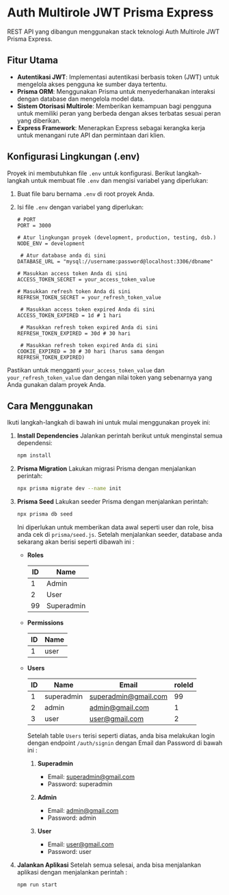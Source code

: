 # Auth Multirole JWT Prisma Express

REST API yang dibangun menggunakan stack teknologi Auth Multirole JWT Prisma Express.

## Fitur Utama

- **Autentikasi JWT**: Implementasi autentikasi berbasis token (JWT) untuk mengelola akses pengguna ke sumber daya tertentu.
- **Prisma ORM**: Menggunakan Prisma untuk menyederhanakan interaksi dengan database dan mengelola model data.
- **Sistem Otorisasi Multirole**: Memberikan kemampuan bagi pengguna untuk memiliki peran yang berbeda dengan akses terbatas sesuai peran yang diberikan.
- **Express Framework**: Menerapkan Express sebagai kerangka kerja untuk menangani rute API dan permintaan dari klien.

## Konfigurasi Lingkungan (.env)

Proyek ini membutuhkan file `.env` untuk konfigurasi. Berikut langkah-langkah untuk membuat file `.env` dan mengisi variabel yang diperlukan:

1. Buat file baru bernama `.env` di root proyek Anda.

2. Isi file `.env` dengan variabel yang diperlukan:

    ```dotenv
    # PORT
    PORT = 3000
    
    # Atur lingkungan proyek (development, production, testing, dsb.)
    NODE_ENV = development

     # Atur database anda di sini
    DATABASE_URL = "mysql://username:password@localhost:3306/dbname"

    # Masukkan access token Anda di sini
    ACCESS_TOKEN_SECRET = your_access_token_value

    # Masukkan refresh token Anda di sini
    REFRESH_TOKEN_SECRET = your_refresh_token_value

     # Masukkan access token expired Anda di sini
    ACCESS_TOKEN_EXPIRED = 1d # 1 hari

     # Masukkan refresh token expired Anda di sini
    REFRESH_TOKEN_EXPIRED = 30d # 30 hari

     # Masukkan refresh token expired Anda di sini
    COOKIE_EXPIRED = 30 # 30 hari (harus sama dengan REFRESH_TOKEN_EXPIRED)
    
    ```

Pastikan untuk mengganti `your_access_token_value` dan `your_refresh_token_value` dan  dengan nilai token yang sebenarnya yang Anda gunakan dalam proyek Anda.


## Cara Menggunakan

Ikuti langkah-langkah di bawah ini untuk mulai menggunakan proyek ini:

1. **Install Dependencies**
    Jalankan perintah berikut untuk menginstal semua dependensi:

    ```bash
    npm install
    ```

2. **Prisma Migration**
    Lakukan migrasi Prisma dengan menjalankan perintah:

    ```bash
    npx prisma migrate dev --name init
    ```

3. **Prisma Seed**
    Lakukan seeder Prisma dengan menjalankan perintah:

    ```bash
    npx prisma db seed
    ```

    Ini diperlukan untuk memberikan data awal seperti user dan role, bisa anda cek di `prisma/seed.js`.
    Setelah menjalankan seeder, database anda sekarang akan berisi seperti dibawah ini :

    - **Roles**
        
        | ID  | Name 
        |-----|-------|
        | 1   | Admin
        | 2   | User
        | 99  | Superadmin

    - **Permissions**
        
        | ID | Name 
        |----|-------|
        | 1  | user

    - **Users**
        
        | ID | Name       | Email                | roleId
        |----|------------|----------------------|--------|
        | 1  | superadmin | superadmin@gmail.com | 99
        | 2  | admin      | admin@gmail.com      | 1
        | 3  | user       | user@gmail.com       | 2
      
      Setelah table `Users` terisi seperti diatas, anda bisa melakukan login dengan endpoint `/auth/signin` dengan Email dan Password di bawah ini : 
      1. **Superadmin**
            - Email: superadmin@gmail.com
            - Password: superadmin
         
      2. **Admin**
            - Email: admin@gmail.com
            - Password: admin

      3. **User**
            - Email: user@gmail.com
            - Password: user
   

5. **Jalankan Aplikasi**
    Setelah semua selesai, anda bisa menjalankan aplikasi dengan menjalankan perintah : 

    ```bash
    npm run start
    ```





    